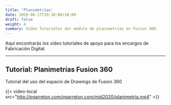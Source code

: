 ```yaml
---
title: 'Planimetrías'
date: 2020-06-17T19:30:08+10:00
draft: false
weight: 4
summary: Video Tutoriales del módulo de planimetrías en Fusion 360.
---
```


Aquí encontrarás los video tutoriales de apoyo para los encargos de Fabricación Digital. 

---

## Tutorial: Planimetrías Fusion 360

Tutorial del uso del espacio de Drawings de Fusion 360

{{< video-local src="http://pgarreton.com/pgarreton.com/mid2020/planimetria.mp4" >}}

